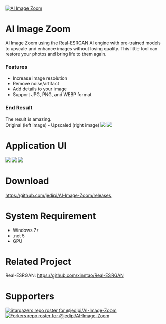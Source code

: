 # 
[![AI Image Zoom](img/Ai-Image-Zoom.png)](https://raw.githubusercontent.com/jedipi/AI-Image-Zoom/main/img/Ai-Image-Zoom.png)

# AI Image Zoom

AI Image Zoom using the Real-ESRGAN AI engine with pre-trained models to upscale and enhance images without losing quality. This little tool can restore your photos and bring life to them again.

### Features
- Increase image resolution
- Remove noise/artifact
- Add details to your image
- Support JPG, PNG, and WEBP format

### End Result
The result is amazing. <br />Original (left image) - Upscaled (right image)
![](img/1.png)
![](img/face.png)

# Application UI
![](img/ai-image-zoom-ui.png)
![](img/ai-image-zoom-settings.png)
![](img/ai-image-zoom-about.png)

# Download
https://github.com/jedipi/AI-Image-Zoom/releases


# System Requirement 
- Windows 7+
- .net 5
- GPU

# Related Project
Real-ESRGAN: https://github.com/xinntao/Real-ESRGAN

# Supporters
[![Stargazers repo roster for @jedipi/AI-Image-Zoom](https://reporoster.com/stars/jedipi/AI-Image-Zoom)](https://github.com/jedipi/AI-Image-Zoom/stargazers)
[![Forkers repo roster for @jedipi/AI-Image-Zoom](https://reporoster.com/forks/jedipi/AI-Image-Zoom)](https://github.com/jedipi/AI-Image-Zoom/network/members)


